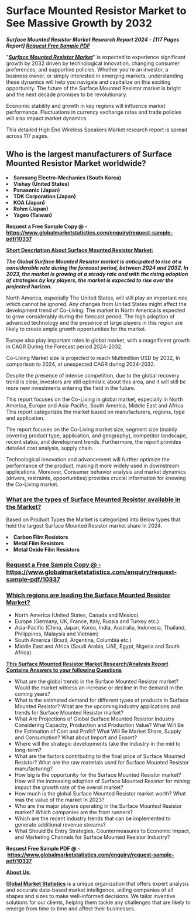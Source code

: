 <h1>Surface Mounted Resistor Market to See Massive Growth by 2032</h1><p><em><strong>Surface Mounted Resistor Market Research Report 2024</strong></em>&nbsp;-&nbsp;<em><strong>[117 Pages Report] </strong></em><em><strong><a href="https://www.globalmarketstatistics.com/enquiry/request-sample-pdf/10337">Request Free Sample PDF</a></strong></em></p><p>"<a style="font-style: italic; font-weight: bold;" href="https://www.globalmarketstatistics.com/market-reports/surface-mounted-resistor-market-10337">Surface Mounted Resistor Market</a>" is expected to experience significant growth by 2032 driven by technological innovation, changing consumer preferences, and supportive policies. Whether you're an investor, a business owner, or simply interested in emerging markets, understanding these dynamics will help you navigate and capitalize on this exciting opportunity. The future of the&nbsp;Surface Mounted Resistor market is bright and the next decade promises to be revolutionary.</p><p>Economic stability and growth in key regions will influence market performance. Fluctuations in currency exchange rates and trade policies will also impact market dynamics.</p><p>This detailed&nbsp;High End Wireless Speakers Market research report is spread across 117 pages.</p><h2><strong>Who is the largest manufacturers of Surface Mounted Resistor Market worldwide?</strong></h2><p><strong><li>Samsung Electro-Mechanics (South Korea)<li>Vishay (United States)<li>Panasonic (Japan)<li>TDK Corporation (Japan)<li>KOA (Japan)<li>Rohm (Japan)<li>Yageo (Taiwan)</strong></p><p><strong>Request a Free Sample Copy @ - <a href="https://www.globalmarketstatistics.com/enquiry/request-sample-pdf/10337">https://www.globalmarketstatistics.com/enquiry/request-sample-pdf/10337</a></strong></p><p><strong><u>Short Description About Surface Mounted Resistor Market:</u></strong></p><p><strong><em>The Global Surface Mounted Resistor market is anticipated to rise at a considerable rate during the forecast period, between 2024 and 2032. In 2023, the market is growing at a steady rate and with the rising adoption of strategies by key players, the market is expected to rise over the projected horizon.</em></strong></p><p>North America, especially The United States, will still play an important role which cannot be ignored. Any changes from United States might affect the development trend of Co-Living. The market in North America is expected to grow considerably during the forecast period. The high adoption of advanced technology and the presence of large players in this region are likely to create ample growth opportunities for the market.</p><p>Europe also play important roles in global market, with a magnificent growth in CAGR During the Forecast period 2024-2032.</p><p>Co-Living Market size is projected to reach Multimillion USD by 2032, In comparison to 2024, at unexpected CAGR during 2024-2032.</p><p>Despite the presence of intense competition, due to the global recovery trend is clear, investors are still optimistic about this area, and it will still be more new investments entering the field in the future.</p><p>This report focuses on the Co-Living in global market, especially in North America, Europe and Asia-Pacific, South America, Middle East and Africa. This report categorizes the market based on manufacturers, regions, type and application.</p><p>The report focuses on the Co-Living market size, segment size (mainly covering product type, application, and geography), competitor landscape, recent status, and development trends. Furthermore, the report provides detailed cost analysis, supply chain.</p><p>Technological innovation and advancement will further optimize the performance of the product, making it more widely used in downstream applications. Moreover, Consumer behavior analysis and market dynamics (drivers, restraints, opportunities) provides crucial information for knowing the Co-Living market.</p><h3 class="rank-math-question "><span style="text-decoration: underline;">What are the types of Surface Mounted Resistor available in the Market?</span></h3><p>Based on Product Types the Market is categorized into Below types that held the largest Surface Mounted Resistor market share In 2024.</p><p><strong><li>Carbon Film Resistors<li>Metal Film Resistors<li>Metal Oxide Film Resistors</strong></p><h3 class="rank-math-question "><span style="text-decoration: underline;">Request a Free Sample Copy @ - <a href="https://www.globalmarketstatistics.com/enquiry/request-sample-pdf/10337">https://www.globalmarketstatistics.com/enquiry/request-sample-pdf/10337</a></span></h3><h3 class="rank-math-question "><span style="text-decoration: underline;">Which regions are leading the Surface Mounted Resistor Market?</span></h3><ul><li>North America (United States, Canada and Mexico)</li><li>Europe (Germany, UK, France, Italy, Russia and Turkey etc.)</li><li>Asia-Pacific (China, Japan, Korea, India, Australia, Indonesia, Thailand, Philippines, Malaysia and Vietnam)</li><li>South America (Brazil, Argentina, Columbia etc.)</li><li>Middle East and Africa (Saudi Arabia, UAE, Egypt, Nigeria and South Africa)</li></ul><p><strong><u>This Surface Mounted Resistor Market Research/Analysis Report Contains Answers to your following Questions</u></strong></p><ul><li>What are the global trends in the Surface Mounted Resistor market? Would the market witness an increase or decline in the demand in the coming years?</li><li>What is the estimated demand for different types of products in Surface Mounted Resistor? What are the upcoming industry applications and trends for Surface Mounted Resistor market?</li><li>What Are Projections of Global Surface Mounted Resistor Industry Considering Capacity, Production and Production Value? What Will Be the Estimation of Cost and Profit? What Will Be Market Share, Supply and Consumption? What about Import and Export?</li><li>Where will the strategic developments take the industry in the mid to long-term?</li><li>What are the factors contributing to the final price of Surface Mounted Resistor? What are the raw materials used for Surface Mounted Resistor manufacturing?</li><li>How big is the opportunity for the Surface Mounted Resistor market? How will the increasing adoption of Surface Mounted Resistor for mining impact the growth rate of the overall market?</li><li>How much is the global Surface Mounted Resistor market worth? What was the value of the market In 2023?</li><li>Who are the major players operating in the Surface Mounted Resistor market? Which companies are the front runners?</li><li>Which are the recent industry trends that can be implemented to generate additional revenue streams?</li><li>What Should Be Entry Strategies, Countermeasures to Economic Impact, and Marketing Channels for Surface Mounted Resistor Industry?</li></ul><p><strong>Request Free Sample PDF @ -&nbsp;<a href="https://www.globalmarketstatistics.com/enquiry/request-sample-pdf/10337">https://www.globalmarketstatistics.com/enquiry/request-sample-pdf/10337</a></strong></p><p><strong><u>About Us:</u></strong></p><p><strong><a href="https://www.globalmarketstatistics.com/">Global Market Statistics</a></strong> is a unique organization that offers expert analysis and accurate data-based market intelligence, aiding companies of all shapes and sizes to make well-informed decisions. We tailor inventive solutions for our clients, helping them tackle any challenges that are likely to emerge from time to time and affect their businesses.</p>
